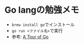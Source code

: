 # Go langの勉強メモ
- `brew install go`でインストール
- `go run <ファイル名>`で実行
- 参考: [A Tour of Go](https://go-tour-jp.appspot.com/list)